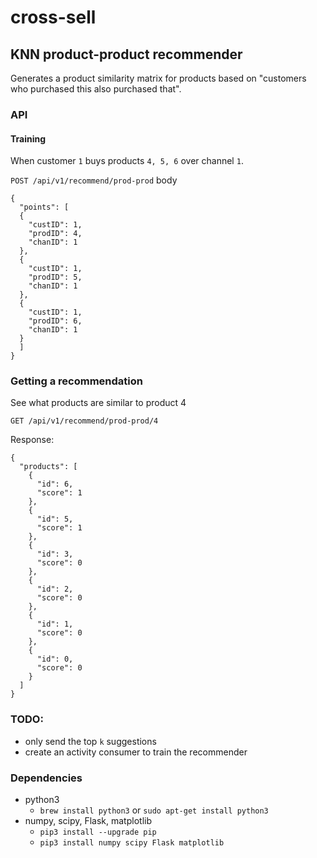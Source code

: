 # cross-sell
## KNN product-product recommender
Generates a product similarity matrix for products based on "customers who
purchased this also purchased that".

### API
#### Training
When customer `1` buys products `4, 5, 6` over channel `1`.

`POST /api/v1/recommend/prod-prod`
body
```
{
  "points": [
  {
    "custID": 1,
    "prodID": 4,
    "chanID": 1
  },
  {
    "custID": 1,
    "prodID": 5,
    "chanID": 1
  },
  {
    "custID": 1,
    "prodID": 6,
    "chanID": 1
  }
  ]
}
```

### Getting a recommendation
See what products are similar to product 4

`GET /api/v1/recommend/prod-prod/4`

Response:
```
{
  "products": [
    {
      "id": 6,
      "score": 1
    },
    {
      "id": 5,
      "score": 1
    },
    {
      "id": 3,
      "score": 0
    },
    {
      "id": 2,
      "score": 0
    },
    {
      "id": 1,
      "score": 0
    },
    {
      "id": 0,
      "score": 0
    }
  ]
}
```

### TODO:
- only send the top `k` suggestions
- create an activity consumer to train the recommender

### Dependencies
- python3
  - `brew install python3` or `sudo apt-get install python3`
- numpy, scipy, Flask, matplotlib
  - `pip3 install --upgrade pip`
  - `pip3 install numpy scipy Flask matplotlib`
